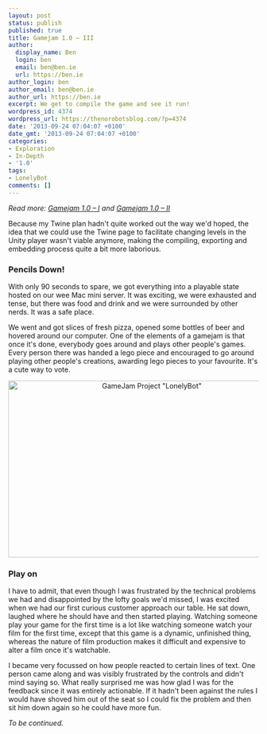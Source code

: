 ```yaml
---
layout: post
status: publish
published: true
title: Gamejam 1.0 – III
author:
  display_name: Ben
  login: ben
  email: ben@ben.ie
  url: https://ben.ie
author_login: ben
author_email: ben@ben.ie
author_url: https://ben.ie
excerpt: We get to compile the game and see it run!
wordpress_id: 4374
wordpress_url: https://thenorobotsblog.com/?p=4374
date: '2013-09-24 07:04:07 +0100'
date_gmt: '2013-09-24 07:04:07 +0100'
categories:
- Exploration
- In-Depth
- '1.0'
tags:
- LonelyBot
comments: []
---
```

<p><em>Read more: <a title="Gamejam 1.0 – I" href="https://thenorobotsblog.com/gamejam-1-0-i/">Gamejam 1.0 – I</a> and <a title="Gamejam 1.0 – II" href="https://thenorobotsblog.com/gamejam-1-0-ii/">Gamejam 1.0 – II</a></em></p>
<p>Because my Twine plan hadn't quite worked out the way we'd hoped, the idea that we could use the Twine page to facilitate changing levels in the Unity player wasn't viable anymore, making the compiling, exporting and embedding process quite a bit more laborious.</p>
<h3>Pencils Down!</h3>
<p>With only 90 seconds to spare, we got everything into a playable state hosted on our wee Mac mini server. It was exciting, we were exhausted and tense, but there was food and drink and we were surrounded by other nerds. It was a safe place.</p>
<p>We went and got slices of fresh pizza, opened some bottles of beer and hovered around our computer. One of the elements of a gamejam is that once it's done, everybody goes around and plays other people's games. Every person there was handed a lego piece and encouraged to go around playing other people's creations, awarding lego pieces to your favourite. It's a cute way to vote.</p>
<p style="text-align: center;"><img class="aligncenter  wp-image-4776" alt="GameJam Project &quot;LonelyBot&quot;" src="https://thenorobotsblog.com/wp-content/uploads/2013/08/Screen-Shot-2013-09-23-at-17.22.37.png" width="562" height="356" /></p>
<h3>Play on</h3>
<p>I have to admit, that even though I was frustrated by the technical problems we had and disappointed by the lofty goals we'd missed, I was excited when we had our first curious customer approach our table. He sat down, laughed where he should have and then started playing. Watching someone play your game for the first time is a lot like watching someone watch your film for the first time, except that this game is a dynamic, unfinished thing, whereas the nature of film production makes it difficult and expensive to alter a film once it's watchable.</p>
<p>I became very focussed on how people reacted to certain lines of text. One person came along and was visibly frustrated by the controls and didn't mind saying so. What really surprised me was how glad I was for the feedback since it was entirely actionable. If it hadn't been against the rules I would have shoved him out of the seat so I could fix the problem and then sit him down again so he could have more fun.</p>
<p><em>To be continued.</em></p>
